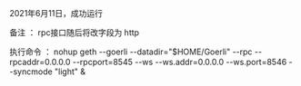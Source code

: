 2021年6月11日，成功运行

备注 ： 
rpc接口随后将改字段为 http  

执行命令 ：
nohup geth --goerli --datadir="$HOME/Goerli" --rpc --rpcaddr=0.0.0.0 --rpcport=8545 --ws --ws.addr=0.0.0.0  --ws.port=8546  --syncmode "light" &  
